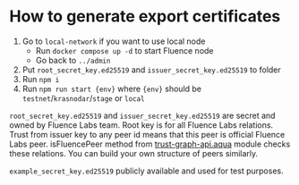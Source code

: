 # How to generate export certificates
1. Go to `local-network` if you want to use local node
   - Run `docker compose up -d` to start Fluence node
   - Go back to `../admin`
2. Put `root_secret_key.ed25519` and `issuer_secret_key.ed25519` to folder
3. Run `npm i`
4. Run `npm run start {env}` where `{env}` should be `testnet`/`krasnodar`/`stage` or `local`

`root_secret_key.ed25519` and `issuer_secret_key.ed25519` are secret and owned by Fluence Labs team. Root key is for
all Fluence Labs relations. Trust from issuer key to any peer id means that this peer is official Fluence Labs peer.
isFluencePeer method from [trust-graph-api.aqua](./aqua/trust-graph-api.aqua) module checks these relations. You can build your own
structure of peers similarly.

`example_secret_key.ed25519` publicly available and used for test purposes.
